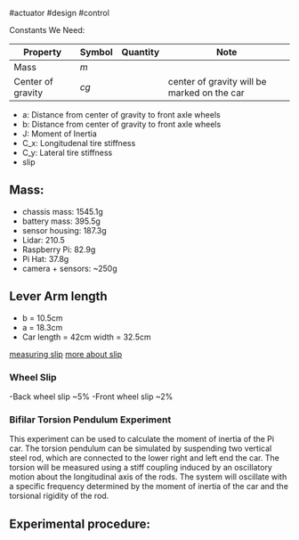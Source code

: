 #actuator #design #control 

Constants We Need:

| Property | Symbol | Quantity | Note |
| ---- | - | - | - |
| Mass | $m$ | | |
| Center of gravity | $cg$ | | center of gravity will be marked on the car |
- a: Distance from center of gravity to front axle wheels
- b: Distance from center of gravity to front axle wheels
- J: Moment of Inertia
- C_x: Longitudenal tire stiffness
- C_y: Lateral tire stiffness
- slip


## Mass:
- chassis mass: 1545.1g
- battery mass: 395.5g
- sensor housing: 187.3g
- Lidar: 210.5
- Raspberry Pi: 82.9g
- Pi Hat: 37.8g
- camera + sensors: ~250g

## Lever Arm length
- b = 10.5cm
- a = 18.3cm
- Car length = 42cm
 width = 32.5cm

[measuring slip](http://salesmanual.deere.com/sales/salesmanual/en_NA/tractors/2012/feature/ballasting_and_optimizing_performance/7/7r_ballast_wheel_slip.html)
[more about slip](https://en.wikipedia.org/wiki/Slip_(vehicle_dynamics))

### Wheel Slip

-Back wheel slip ~5%
-Front wheel slip ~2%

### Bifilar Torsion Pendulum Experiment

This experiment can be used to calculate the moment of inertia of the Pi car. The torsion pendulum can be simulated by suspending two vertical steel rod, which are connected to the lower right and left end the car. The torsion will be measured using a stiff coupling induced by an oscillatory motion about the longitudinal axis of the rods. The system will oscillate with a specific frequency determined by the moment of inertia of the car and the torsional rigidity of the rod. 

Experimental procedure:
- 